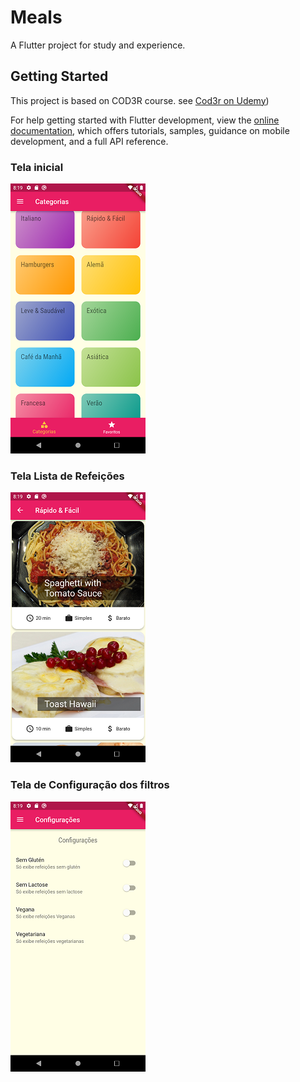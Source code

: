 # Meals

A Flutter project for study and experience.

## Getting Started

This project is based on COD3R course.
see [Cod3r on Udemy](https://www.udemy.com/course/curso-flutter))


For help getting started with Flutter development, view the
[online documentation](https://docs.flutter.dev/), which offers tutorials,
samples, guidance on mobile development, and a full API reference.

### Tela inicial

![Expenses Manager](./Screenshot_1.png)

### Tela Lista de Refeições

![Expenses Manager](./Screenshot_2.png)

### Tela de Configuração dos filtros

![Expenses Manager](./Screenshot_3.png)
